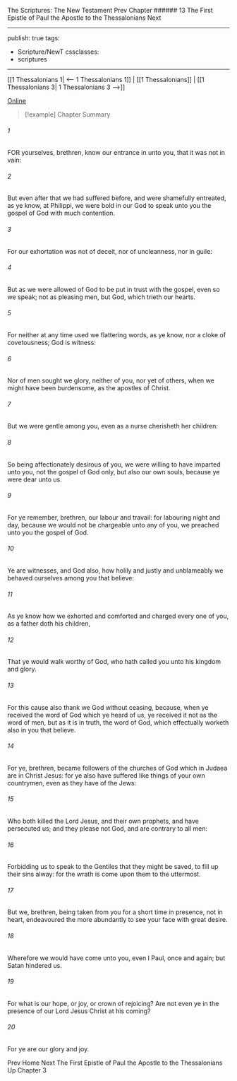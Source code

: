 The Scriptures: The New Testament
Prev
Chapter ###### 13
The First Epistle of Paul the Apostle to the Thessalonians
Next

---
publish: true
tags:
  - Scripture/NewT
cssclasses:
  - scriptures
---
[[1 Thessalonians 1| <-- 1 Thessalonians 1]] | [[1 Thessalonians]] | [[1 Thessalonians 3| 1 Thessalonians 3 -->]]

[Online](https://churchofjesuschrist.org/study/scriptures/nt/1-thes/2?lang=eng)

>[!example] Chapter Summary
>
###### 1
FOR yourselves, brethren, know our entrance in unto you, that it was not in vain:
###### 2
But even after that we had suffered before, and were shamefully entreated, as ye know, at Philippi, we were bold in our God to speak unto you the gospel of God with much contention.
###### 3
For our exhortation was not of deceit, nor of uncleanness, nor in guile:
###### 4
But as we were allowed of God to be put in trust with the gospel, even so we speak; not as pleasing men, but God, which trieth our hearts.
###### 5
For neither at any time used we flattering words, as ye know, nor a cloke of covetousness; God is witness:
###### 6
Nor of men sought we glory, neither of you, nor yet of others, when we might have been burdensome, as the apostles of Christ.
###### 7
But we were gentle among you, even as a nurse cherisheth her children:
###### 8
So being affectionately desirous of you, we were willing to have imparted unto you, not the gospel of God only, but also our own souls, because ye were dear unto us.
###### 9
For ye remember, brethren, our labour and travail: for labouring night and day, because we would not be chargeable unto any of you, we preached unto you the gospel of God.
###### 10
Ye are witnesses, and God also, how holily and justly and unblameably we behaved ourselves among you that believe:
###### 11
As ye know how we exhorted and comforted and charged every one of you, as a father doth his children,
###### 12
That ye would walk worthy of God, who hath called you unto his kingdom and glory.
###### 13
For this cause also thank we God without ceasing, because, when ye received the word of God which ye heard of us, ye received it not as the word of men, but as it is in truth, the word of God, which effectually worketh also in you that believe.
###### 14
For ye, brethren, became followers of the churches of God which in Judaea are in Christ Jesus: for ye also have suffered like things of your own countrymen, even as they have of the Jews:
###### 15
Who both killed the Lord Jesus, and their own prophets, and have persecuted us; and they please not God, and are contrary to all men:
###### 16
Forbidding us to speak to the Gentiles that they might be saved, to fill up their sins alway: for the wrath is come upon them to the uttermost.
###### 17
But we, brethren, being taken from you for a short time in presence, not in heart, endeavoured the more abundantly to see your face with great desire.
###### 18
Wherefore we would have come unto you, even I Paul, once and again; but Satan hindered us.
###### 19
For what is our hope, or joy, or crown of rejoicing? Are not even ye in the presence of our Lord Jesus Christ at his coming?
###### 20
For ye are our glory and joy.

Prev
Home
Next
The First Epistle of Paul the Apostle to the Thessalonians
Up
Chapter 3



